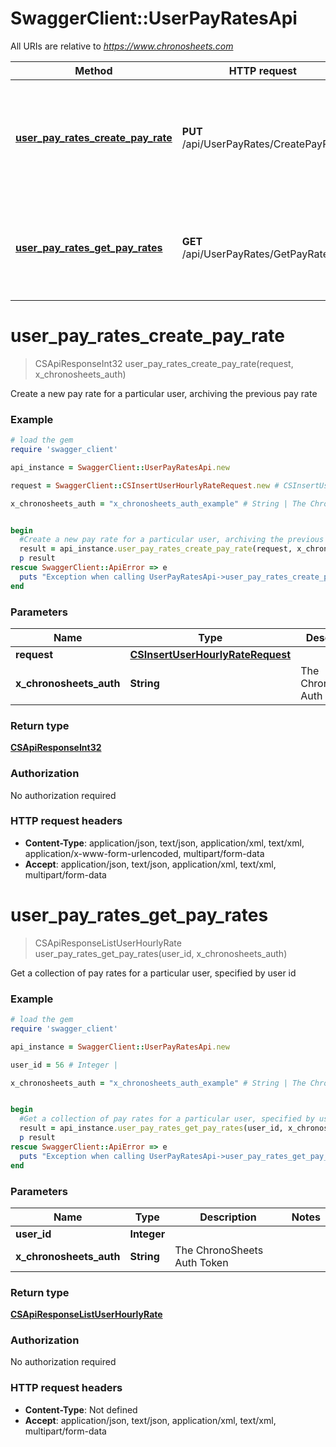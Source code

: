 # SwaggerClient::UserPayRatesApi

All URIs are relative to *https://www.chronosheets.com*

Method | HTTP request | Description
------------- | ------------- | -------------
[**user_pay_rates_create_pay_rate**](UserPayRatesApi.md#user_pay_rates_create_pay_rate) | **PUT** /api/UserPayRates/CreatePayRate | Create a new pay rate for a particular user, archiving the previous pay rate
[**user_pay_rates_get_pay_rates**](UserPayRatesApi.md#user_pay_rates_get_pay_rates) | **GET** /api/UserPayRates/GetPayRates | Get a collection of pay rates for a particular user, specified by user id


# **user_pay_rates_create_pay_rate**
> CSApiResponseInt32 user_pay_rates_create_pay_rate(request, x_chronosheets_auth)

Create a new pay rate for a particular user, archiving the previous pay rate

### Example
```ruby
# load the gem
require 'swagger_client'

api_instance = SwaggerClient::UserPayRatesApi.new

request = SwaggerClient::CSInsertUserHourlyRateRequest.new # CSInsertUserHourlyRateRequest | 

x_chronosheets_auth = "x_chronosheets_auth_example" # String | The ChronoSheets Auth Token


begin
  #Create a new pay rate for a particular user, archiving the previous pay rate
  result = api_instance.user_pay_rates_create_pay_rate(request, x_chronosheets_auth)
  p result
rescue SwaggerClient::ApiError => e
  puts "Exception when calling UserPayRatesApi->user_pay_rates_create_pay_rate: #{e}"
end
```

### Parameters

Name | Type | Description  | Notes
------------- | ------------- | ------------- | -------------
 **request** | [**CSInsertUserHourlyRateRequest**](CSInsertUserHourlyRateRequest.md)|  | 
 **x_chronosheets_auth** | **String**| The ChronoSheets Auth Token | 

### Return type

[**CSApiResponseInt32**](CSApiResponseInt32.md)

### Authorization

No authorization required

### HTTP request headers

 - **Content-Type**: application/json, text/json, application/xml, text/xml, application/x-www-form-urlencoded, multipart/form-data
 - **Accept**: application/json, text/json, application/xml, text/xml, multipart/form-data



# **user_pay_rates_get_pay_rates**
> CSApiResponseListUserHourlyRate user_pay_rates_get_pay_rates(user_id, x_chronosheets_auth)

Get a collection of pay rates for a particular user, specified by user id

### Example
```ruby
# load the gem
require 'swagger_client'

api_instance = SwaggerClient::UserPayRatesApi.new

user_id = 56 # Integer | 

x_chronosheets_auth = "x_chronosheets_auth_example" # String | The ChronoSheets Auth Token


begin
  #Get a collection of pay rates for a particular user, specified by user id
  result = api_instance.user_pay_rates_get_pay_rates(user_id, x_chronosheets_auth)
  p result
rescue SwaggerClient::ApiError => e
  puts "Exception when calling UserPayRatesApi->user_pay_rates_get_pay_rates: #{e}"
end
```

### Parameters

Name | Type | Description  | Notes
------------- | ------------- | ------------- | -------------
 **user_id** | **Integer**|  | 
 **x_chronosheets_auth** | **String**| The ChronoSheets Auth Token | 

### Return type

[**CSApiResponseListUserHourlyRate**](CSApiResponseListUserHourlyRate.md)

### Authorization

No authorization required

### HTTP request headers

 - **Content-Type**: Not defined
 - **Accept**: application/json, text/json, application/xml, text/xml, multipart/form-data



